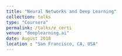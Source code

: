 ```yaml
---
title: "Neural Networks and Deep Learning"
collection: talks
type: "Coursera"
permalink: /talks/e_certi
venue: "deeplearning.ai"
date: August 2018
location : "San Francisco, CA, USA"
---
```


